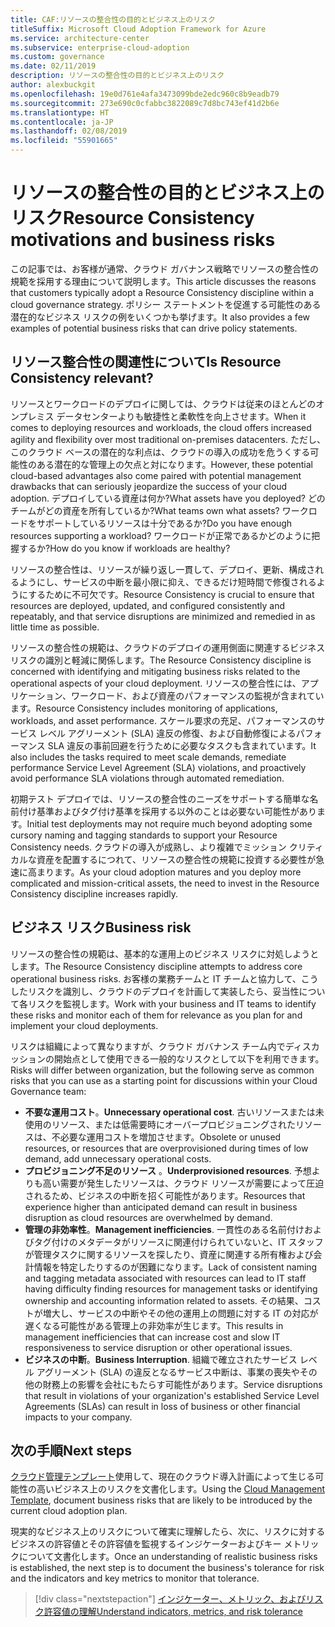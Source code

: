 ```yaml
---
title: CAF:リソースの整合性の目的とビジネス上のリスク
titleSuffix: Microsoft Cloud Adoption Framework for Azure
ms.service: architecture-center
ms.subservice: enterprise-cloud-adoption
ms.custom: governance
ms.date: 02/11/2019
description: リソースの整合性の目的とビジネス上のリスク
author: alexbuckgit
ms.openlocfilehash: 19e0d761e4afa3473099bde2edc960c8b9eadb79
ms.sourcegitcommit: 273e690c0cfabbc3822089c7d8bc743ef41d2b6e
ms.translationtype: HT
ms.contentlocale: ja-JP
ms.lasthandoff: 02/08/2019
ms.locfileid: "55901665"
---
```

# <a name="resource-consistency-motivations-and-business-risks"></a><span data-ttu-id="5233d-103">リソースの整合性の目的とビジネス上のリスク</span><span class="sxs-lookup"><span data-stu-id="5233d-103">Resource Consistency motivations and business risks</span></span>

<span data-ttu-id="5233d-104">この記事では、お客様が通常、クラウド ガバナンス戦略でリソースの整合性の規範を採用する理由について説明します。</span><span class="sxs-lookup"><span data-stu-id="5233d-104">This article discusses the reasons that customers typically adopt a Resource Consistency discipline within a cloud governance strategy.</span></span> <span data-ttu-id="5233d-105">ポリシー ステートメントを促進する可能性のある潜在的なビジネス リスクの例をいくつかも挙げます。</span><span class="sxs-lookup"><span data-stu-id="5233d-105">It also provides a few examples of potential business risks that can drive policy statements.</span></span>

<!-- markdownlint-disable MD026 -->

## <a name="is-resource-consistency-relevant"></a><span data-ttu-id="5233d-106">リソース整合性の関連性について</span><span class="sxs-lookup"><span data-stu-id="5233d-106">Is Resource Consistency relevant?</span></span>

<span data-ttu-id="5233d-107">リソースとワークロードのデプロイに関しては、クラウドは従来のほとんどのオンプレミス データセンターよりも敏捷性と柔軟性を向上させます。</span><span class="sxs-lookup"><span data-stu-id="5233d-107">When it comes to deploying resources and workloads, the cloud offers increased agility and flexibility over most traditional on-premises datacenters.</span></span> <span data-ttu-id="5233d-108">ただし、このクラウド ベースの潜在的な利点は、クラウドの導入の成功を危うくする可能性のある潜在的な管理上の欠点と対になります。</span><span class="sxs-lookup"><span data-stu-id="5233d-108">However, these potential cloud-based advantages also come paired with potential management drawbacks that can seriously jeopardize the success of your cloud adoption.</span></span> <span data-ttu-id="5233d-109">デプロイしている資産は何か?</span><span class="sxs-lookup"><span data-stu-id="5233d-109">What assets have you deployed?</span></span> <span data-ttu-id="5233d-110">どのチームがどの資産を所有しているか?</span><span class="sxs-lookup"><span data-stu-id="5233d-110">What teams own what assets?</span></span> <span data-ttu-id="5233d-111">ワークロードをサポートしているリソースは十分であるか?</span><span class="sxs-lookup"><span data-stu-id="5233d-111">Do you have enough resources supporting a workload?</span></span> <span data-ttu-id="5233d-112">ワークロードが正常であるかどのように把握するか?</span><span class="sxs-lookup"><span data-stu-id="5233d-112">How do you know if workloads are healthy?</span></span>

<span data-ttu-id="5233d-113">リソースの整合性は、リソースが繰り返し一貫して、デプロイ、更新、構成されるようにし、サービスの中断を最小限に抑え、できるだけ短時間で修復されるようにするために不可欠です。</span><span class="sxs-lookup"><span data-stu-id="5233d-113">Resource Consistency is crucial to ensure that resources are deployed, updated, and configured consistently and repeatably, and that service disruptions are minimized and remedied in as little time as possible.</span></span>

<span data-ttu-id="5233d-114">リソースの整合性の規範は、クラウドのデプロイの運用側面に関連するビジネス リスクの識別と軽減に関係します。</span><span class="sxs-lookup"><span data-stu-id="5233d-114">The Resource Consistency discipline is concerned with identifying and mitigating business risks related to the operational aspects of your cloud deployment.</span></span> <span data-ttu-id="5233d-115">リソースの整合性には、アプリケーション、ワークロード、および資産のパフォーマンスの監視が含まれています。</span><span class="sxs-lookup"><span data-stu-id="5233d-115">Resource Consistency includes monitoring of applications, workloads, and asset performance.</span></span> <span data-ttu-id="5233d-116">スケール要求の充足、パフォーマンスのサービス レベル アグリーメント (SLA) 違反の修復、および自動修復によるパフォーマンス SLA 違反の事前回避を行うために必要なタスクも含まれています。</span><span class="sxs-lookup"><span data-stu-id="5233d-116">It also includes the tasks required to meet scale demands, remediate performance Service Level Agreement (SLA) violations, and proactively avoid performance SLA violations through automated remediation.</span></span>

<span data-ttu-id="5233d-117">初期テスト デプロイでは、リソースの整合性のニーズをサポートする簡単な名前付け基準およびタグ付け基準を採用する以外のことは必要ない可能性があります。</span><span class="sxs-lookup"><span data-stu-id="5233d-117">Initial test deployments may not require much beyond adopting some cursory naming and tagging standards to support your Resource Consistency needs.</span></span> <span data-ttu-id="5233d-118">クラウドの導入が成熟し、より複雑でミッション クリティカルな資産を配置するにつれて、リソースの整合性の規範に投資する必要性が急速に高まります。</span><span class="sxs-lookup"><span data-stu-id="5233d-118">As your cloud adoption matures and you deploy more complicated and mission-critical assets, the need to invest in the Resource Consistency discipline increases rapidly.</span></span>

## <a name="business-risk"></a><span data-ttu-id="5233d-119">ビジネス リスク</span><span class="sxs-lookup"><span data-stu-id="5233d-119">Business risk</span></span>

<span data-ttu-id="5233d-120">リソースの整合性の規範は、基本的な運用上のビジネス リスクに対処しようとします。</span><span class="sxs-lookup"><span data-stu-id="5233d-120">The Resource Consistency discipline attempts to address core operational business risks.</span></span> <span data-ttu-id="5233d-121">お客様の業務チームと IT チームと協力して、こうしたリスクを識別し、クラウドのデプロイを計画して実装したら、妥当性について各リスクを監視します。</span><span class="sxs-lookup"><span data-stu-id="5233d-121">Work with your business and IT teams to identify these risks and monitor each of them for relevance as you plan for and implement your cloud deployments.</span></span>

<span data-ttu-id="5233d-122">リスクは組織によって異なりますが、クラウド ガバナンス チーム内でディスカッションの開始点として使用できる一般的なリスクとして以下を利用できます。</span><span class="sxs-lookup"><span data-stu-id="5233d-122">Risks will differ between organization, but the following serve as common risks that you can use as a starting point for discussions within your Cloud Governance team:</span></span>

- <span data-ttu-id="5233d-123">**不要な運用コスト**。</span><span class="sxs-lookup"><span data-stu-id="5233d-123">**Unnecessary operational cost**.</span></span> <span data-ttu-id="5233d-124">古いリソースまたは未使用のリソース、または低需要時にオーバープロビジョニングされたリソースは、不必要な運用コストを増加させます。</span><span class="sxs-lookup"><span data-stu-id="5233d-124">Obsolete or unused resources, or resources that are overprovisioned during times of low demand, add unnecessary operational costs.</span></span>
- <span data-ttu-id="5233d-125">**プロビジョニング不足のリソース** 。</span><span class="sxs-lookup"><span data-stu-id="5233d-125">**Underprovisioned resources**.</span></span> <span data-ttu-id="5233d-126">予想よりも高い需要が発生したリソースは、クラウド リソースが需要によって圧迫されるため、ビジネスの中断を招く可能性があります。</span><span class="sxs-lookup"><span data-stu-id="5233d-126">Resources that experience higher than anticipated demand can result in business disruption as cloud resources are overwhelmed by demand.</span></span>
- <span data-ttu-id="5233d-127">**管理の非効率性**。</span><span class="sxs-lookup"><span data-stu-id="5233d-127">**Management inefficiencies**.</span></span> <span data-ttu-id="5233d-128">一貫性のある名前付けおよびタグ付けのメタデータがリソースに関連付けられていないと、IT スタッフが管理タスクに関するリソースを探したり、資産に関連する所有権および会計情報を特定したりするのが困難になります。</span><span class="sxs-lookup"><span data-stu-id="5233d-128">Lack of consistent naming and tagging metadata associated with resources can lead to IT staff having difficulty finding resources for management tasks or identifying ownership and accounting information related to assets.</span></span> <span data-ttu-id="5233d-129">その結果、コストが増大し、サービスの中断やその他の運用上の問題に対する IT の対応が遅くなる可能性がある管理上の非効率が生じます。</span><span class="sxs-lookup"><span data-stu-id="5233d-129">This results in management inefficiencies that can increase cost and slow IT responsiveness to service disruption or other operational issues.</span></span>
- <span data-ttu-id="5233d-130">**ビジネスの中断**。</span><span class="sxs-lookup"><span data-stu-id="5233d-130">**Business Interruption**.</span></span> <span data-ttu-id="5233d-131">組織で確立されたサービス レベル アグリーメント (SLA) の違反となるサービス中断は、事業の喪失やその他の財務上の影響を会社にもたらす可能性があります。</span><span class="sxs-lookup"><span data-stu-id="5233d-131">Service disruptions that result in violations of your organization's established Service Level Agreements (SLAs) can result in loss of business or other financial impacts to your company.</span></span>

## <a name="next-steps"></a><span data-ttu-id="5233d-132">次の手順</span><span class="sxs-lookup"><span data-stu-id="5233d-132">Next steps</span></span>

<span data-ttu-id="5233d-133">[クラウド管理テンプレート](./template.md)使用して、現在のクラウド導入計画によって生じる可能性の高いビジネス上のリスクを文書化します。</span><span class="sxs-lookup"><span data-stu-id="5233d-133">Using the [Cloud Management Template](./template.md), document business risks that are likely to be introduced by the current cloud adoption plan.</span></span>

<span data-ttu-id="5233d-134">現実的なビジネス上のリスクについて確実に理解したら、次に、リスクに対するビジネスの許容値とその許容値を監視するインジケーターおよびキー メトリックについて文書化します。</span><span class="sxs-lookup"><span data-stu-id="5233d-134">Once an understanding of realistic business risks is established, the next step is to document the business's tolerance for risk and the indicators and key metrics to monitor that tolerance.</span></span>

> [!div class="nextstepaction"]
> [<span data-ttu-id="5233d-135">インジケーター、メトリック、およびリスク許容値の理解</span><span class="sxs-lookup"><span data-stu-id="5233d-135">Understand indicators, metrics, and risk tolerance</span></span>](./metrics-tolerance.md)
